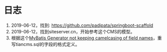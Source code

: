 # 日志
1. 2019-06-12，找到: https://github.com/padipata/springboot-scaffold
2. 2019-06-12，找到siteserver.cn，开始参考这个CMS的模型。
3. 根据这个[MyBatis Generator not keeping camelcasing of field names](http://mybatis-user.963551.n3.nabble.com/MyBatis-Generator-not-keeping-camelcasing-of-field-names-td4028005.html)，重写tiancms.sql的字段的格式定义。